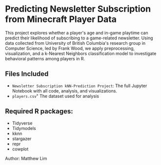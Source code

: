 # Predicting Newsletter Subscription from Minecraft Player Data
This project explores whether a player's age and in-game playtime can predict their likelihood of subscribing to a game-related newsletter. Using data collected from University of British Columbia's research group in Computer Science, led by Frank Wood, we apply preprocessing, visualization, and a k-Nearest Neighbors classification model to investigate behavioral patterns among players in R.

## Files Included
- `Newsletter Subscription kNN-Prediction Project`: The full Jupyter Notebook with all code, analysis, and visualizations.
- `players.csv`" The dataset used for analysis

## Required R packages:
- Tidyverse
- Tidymodels
- kknn
- stargazer
- repr
- cowplot

Author: Matthew Lim